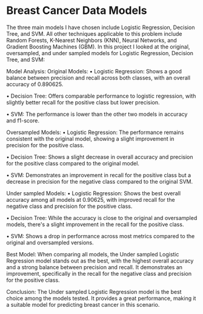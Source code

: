 # Breast Cancer Data Models
The three main models I have chosen include Logistic Regression, Decision Tree, and SVM. All other techniques applicable to this problem include Random Forests, K-Nearest Neighbors (KNN), Neural Networks, and Gradient Boosting Machines (GBM). In this project I looked at the original, oversampled, and under sampled models for Logistic Regression, Decision Tree, and SVM: 

Model Analysis:
Original Models:
•	Logistic Regression: Shows a good balance between precision and recall across both classes, with an overall accuracy of 0.890625.

•	Decision Tree: Offers comparable performance to logistic regression, with slightly better recall for the positive class but lower precision.

•	SVM: The performance is lower than the other two models in accuracy and f1-score.
 
Oversampled Models:
•	Logistic Regression: The performance remains consistent with the original model, showing a slight improvement in precision for the positive class.

•	Decision Tree: Shows a slight decrease in overall accuracy and precision for the positive class compared to the original model.

•	SVM: Demonstrates an improvement in recall for the positive class but a decrease in precision for the negative class compared to the original SVM.
 
Under sampled Models:
•	Logistic Regression: Shows the best overall accuracy among all models at 0.90625, with improved recall for the negative class and precision for the positive class.

•	Decision Tree: While the accuracy is close to the original and oversampled models, there's a slight improvement in the recall for the positive class.

•	SVM: Shows a drop in performance across most metrics compared to the original and oversampled versions.

 
Best Model:
When comparing all models, the Under sampled Logistic Regression model stands out as the best, with the highest overall accuracy and a strong balance between precision and recall. It demonstrates an improvement, specifically in the recall for the negative class and precision for the positive class.
 
Conclusion:
The Under sampled Logistic Regression model is the best choice among the models tested. It provides a great performance, making it a suitable model for predicting breast cancer in this scenario. 
